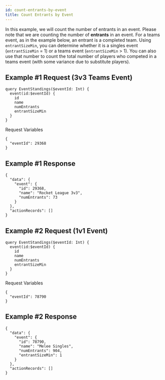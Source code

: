 ```yaml
---
id: count-entrants-by-event
title: Count Entrants by Event
---
```


In this example, we will count the number of entrants in an event. Please note that we are counting the number of **entrants** in an event. For a teams event, as in the example below, an entrant is a completed team. Using `entrantSizeMin`, you can determine whether it is a singles event (`entrantSizeMin` = 1) or a teams event (`entrantSizeMin` > 1). You can also use that number to count the total number of players who competed in a teams event (with some variance due to substitute players).

## Example #1 Request (3v3 Teams Event)
```
query EventStandings($eventId: Int) {
  event(id:$eventId) {
    id
    name
    numEntrants
	entrantSizeMin
  }
}
```

Request Variables
```
{
  "eventId": 29368
}
```

## Example #1 Response
```
{
  "data": {
    "event": {
      "id": 29368,
      "name": "Rocket League 3v3",
      "numEntrants": 73
    }
  },
  "actionRecords": []
}
```

## Example #2 Request (1v1 Event)
```
query EventStandings($eventId: Int) {
  event(id:$eventId) {
    id
    name
    numEntrants
	entrantSizeMin
  }
}
```

Request Variables
```
{
  "eventId": 78790
}
```

## Example #2 Response
```
{
  "data": {
    "event": {
      "id": 78790,
      "name": "Melee Singles",
      "numEntrants": 904,
      "entrantSizeMin": 1
    }
  },
  "actionRecords": []
}
```